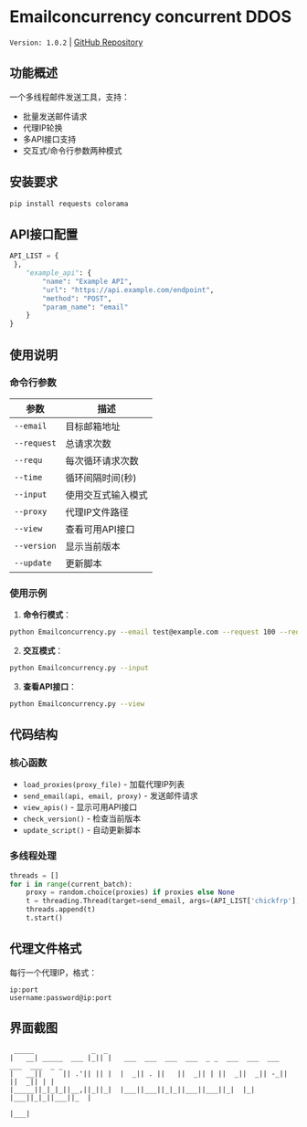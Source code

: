 

# Emailconcurrency concurrent DDOS

`Version: 1.0.2` | [GitHub Repository](https://github.com/TR1123/Emailconcurrency)

## 功能概述

一个多线程邮件发送工具，支持：
- 批量发送邮件请求
- 代理IP轮换
- 多API接口支持
- 交互式/命令行参数两种模式

## 安装要求

```bash
pip install requests colorama
```

## API接口配置

```python
API_LIST = {
 },
    "example_api": {
        "name": "Example API",
        "url": "https://api.example.com/endpoint",
        "method": "POST",
        "param_name": "email"
    }
}
```

## 使用说明

### 命令行参数

| 参数 | 描述 |
|------|------|
| `--email` | 目标邮箱地址 |
| `--request` | 总请求次数 |
| `--requ` | 每次循环请求次数 |
| `--time` | 循环间隔时间(秒) |
| `--input` | 使用交互式输入模式 |
| `--proxy` | 代理IP文件路径 |
| `--view` | 查看可用API接口 |
| `--version` | 显示当前版本 |
| `--update` | 更新脚本 |

### 使用示例

1. **命令行模式**：
```bash
python Emailconcurrency.py --email test@example.com --request 100 --requ 10 --time 5 --proxy proxies.txt
```

2. **交互模式**：
```bash
python Emailconcurrency.py --input
```

3. **查看API接口**：
```bash
python Emailconcurrency.py --view
```

## 代码结构

### 核心函数

- `load_proxies(proxy_file)` - 加载代理IP列表
- `send_email(api, email, proxy)` - 发送邮件请求
- `view_apis()` - 显示可用API接口
- `check_version()` - 检查当前版本
- `update_script()` - 自动更新脚本

### 多线程处理

```python
threads = []
for i in range(current_batch):
    proxy = random.choice(proxies) if proxies else None
    t = threading.Thread(target=send_email, args=(API_LIST['chickfrp'], email, proxy))
    threads.append(t)
    t.start()
```

## 代理文件格式

每行一个代理IP，格式：
```
ip:port
username:password@ip:port
```



## 界面截图

```
 _____              _  _                                                          
|   __| _____  ___ |_|| |   ___  ___  ___  ___  _ _  ___  ___  ___  ___  ___  _ _ 
|   __||     || .'|| || |  |  _|| . ||   ||  _|| | ||  _||  _|| -_||   ||  _|| | |
|_____||_|_|_||__,||_||_|  |___||___||_|_||___||___||_|  |_|  |___||_|_||___||_  |
                                                                             |___| 
```

